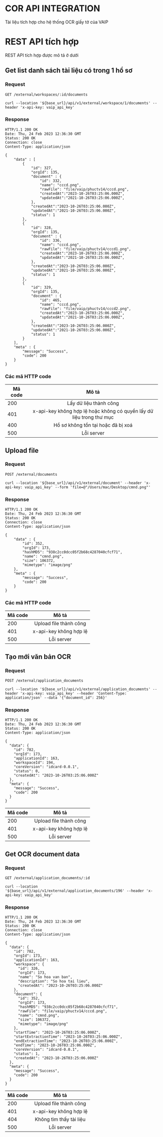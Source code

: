 # COR API INTEGRATION

Tài liệu tích hợp cho hệ thống OCR giấy tờ của VAIP


# REST API tích hợp

REST API tích hợp được mô tả ở dưới

## Get list danh sách tài liệu có trong 1 hồ sơ

### Request

`GET /external/workspaces/:id/documents`

    curl --location '${base_url}/api/v1/external/workspace/1/documents' --header 'x-api-key: vaip_api_key'

### Response

    HTTP/1.1 200 OK
    Date: Thu, 24 Feb 2023 12:36:30 GMT
    Status: 200 OK
    Connection: close
    Content-Type: application/json

    {
        "data" : [
            {
                "id": 327,
                "orgId": 135,
                "document" : {
                    "id": 332,
                    "name": "cccd.png",
                    "rawFile": "file/vaip/phuctv14/cccd.png",
                    "createdAt":"2023-10-26T03:25:06.000Z",
                    "updatedAt":"2021-10-26T03:25:06.000Z",
                },
                "createdAt":"2023-10-26T03:25:06.000Z",
                "updatedAt":"2021-10-26T03:25:06.000Z",
                "status": 1
            },
            {
                "id": 328,
                "orgId": 135,
                "document" : {
                    "id": 336,
                    "name": "cccd.png",
                    "rawFile": "file/vaip/phuctv14/cccd1.png",
                    "createdAt":"2023-10-26T03:25:06.000Z",
                    "updatedAt":"2021-10-26T03:25:06.000Z",
                },
                "createdAt":"2023-10-26T03:25:06.000Z",
                "updatedAt":"2021-10-26T03:25:06.000Z",
                "status": 1
            },
            {
                "id": 329,
                "orgId": 135,
                "document" : {
                    "id": 465,
                    "name": "cccd.png",
                    "rawFile": "file/vaip/phuctv14/cccd2.png",
                    "createdAt":"2023-10-26T03:25:06.000Z",
                    "updatedAt":"2021-10-26T03:25:06.000Z",
                },
                "createdAt":"2023-10-26T03:25:06.000Z",
                "updatedAt":"2021-10-26T03:25:06.000Z",
                "status": 1
            }
        ],
        "meta" : {
            "message": "Success",
            "code": 200
        }
    }

### Các mã HTTP code

| Mã code |                                Mô tả                                 |
|---------|:--------------------------------------------------------------------:|
| 200     |                        Lấy dữ liệu thành công                        |
| 401     | x-api-key không hợp lệ hoặc không có quyền lấy dữ liệu trong thư mục |
| 400     |                  Hồ sơ không tồn tại hoặc đã bị xoá                  |
| 500     |                              Lỗi server                              |

## Upload file

### Request

`POST /external/documents`

    curl --location '${base_url}/api/v1/external/document' --header 'x-api-key: vaip_api_key' --form 'file=@"/Users/mac/Desktop/cmnd.png"'

### Response

    HTTP/1.1 200 OK
    Date: Thu, 24 Feb 2023 12:36:30 GMT
    Status: 200 OK
    Connection: close
    Content-Type: application/json

    {
        "data" : {
            "id": 352,
            "orgId": 173,
            "hashMD5": "938c2cc0dcc05f2b68c4287040cfcf71",
            "name": "cmnd.png",
            "size": 106372,
            "mimetype": "image/png"
        },
        "meta" : {
            "message": "Success",
            "code": 200
        }
    }

### Các mã HTTP code

| Mã code |         Mô tả          |
|---------|:----------------------:|
| 200     | Upload file thành công |
| 401     | x-api-key không hợp lệ |
| 500     |       Lỗi server       |

## Tạo mới văn bản OCR

### Request

`POST /external/application_documents`

    curl --location '${base_url}/api/v1/external/application_documents' --header 'x-api-key: vaip_api_key' --header 'Content-Type: application/json' --data '{"document_id": 256}'

### Response

    HTTP/1.1 200 OK
    Date: Thu, 24 Feb 2023 12:36:30 GMT
    Status: 200 OK
    Content-Type: application/json
    
    {
      "data": {
        "id": 782,
        "orgId": 173,
        "applicationId": 163,
        "workspaceId": 194,
        "coreVersion": "idcard-0.0.1",
        "status": 0,
        "createdAt": "2023-10-26T03:25:06.000Z"
      },
      "meta": {
        "message": "Success",
        "code": 200
      }
    }

| Mã code |         Mô tả          |
|---------|:----------------------:|
| 200     | Upload file thành công |
| 401     | x-api-key không hợp lệ |
| 500     |       Lỗi server       |

## Get OCR document data

### Request

`GET /external/application_documents/:id`

    curl --location '${base_url}/api/v1/external/application_documents/196' --header 'x-api-key: vaip_api_key'

### Response

    HTTP/1.1 200 OK
    Date: Thu, 24 Feb 2023 12:36:30 GMT
    Status: 200 OK
    Connection: close
    Content-Type: application/json

    {
      "data": {
        "id": 782,
        "orgId": 173,
        "applicationId": 163,
        "workspace": {
          "id": 326,
          "orgId": 173,
          "name": "So hoa van ban",
          "description": "So hoa tai lieu",
          "createdAt": "2023-10-26T03:25:06.000Z"
        },
        "document": {
          "id": 352,
          "orgId": 173,
          "hashMD5": "938c2cc0dcc05f2b68c4287040cfcf71",
          "rawFile": "file/vaip/phuctv14/cccd.png",
          "name": "cmnd.png",
          "size": 106372,
          "mimetype": "image/png"
        },
        "startTime": "2023-10-26T03:25:06.000Z",
        "startExtractionTime": "2023-10-26T03:25:06.000Z",
        "endExtractionTime": "2023-10-26T03:25:06.000Z",
        "endTime": "2023-10-26T03:25:06.000Z",
        "coreVersion": "idcard-0.0.1",
        "status": 1,
        "createdAt": "2023-10-26T03:25:06.000Z"
      },
      "meta": {
        "message": "Success",
        "code": 200
      }
    }

| Mã code |          Mô tả          |
|---------|:-----------------------:|
| 200     | Upload file thành công  |
| 401     | x-api-key không hợp lệ  |
| 404     | Không tìm thấy tài liệu |
| 500     |       Lỗi server        |
